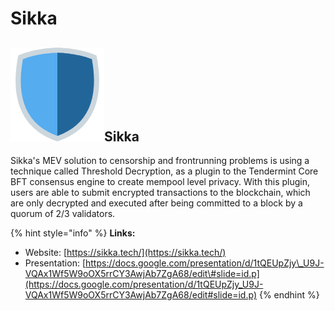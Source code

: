 # Sikka

## ![](../../.gitbook/assets/image%20%283%29.png)Sikka

Sikka's MEV solution to censorship and frontrunning problems is using a technique called Threshold Decryption, as a plugin to the Tendermint Core BFT consensus engine to create mempool level privacy. With this plugin, users are able to submit encrypted transactions to the blockchain, which are only decrypted and executed after being committed to a block by a quorum of 2/3 validators.

{% hint style="info" %}
**Links:**

* Website: [https://sikka.tech/](https://sikka.tech/)
* Presentation: [https://docs.google.com/presentation/d/1tQEUpZjy\_U9J-VQAx1Wf5W9oOX5rrCY3AwjAb7ZgA68/edit\#slide=id.p](https://docs.google.com/presentation/d/1tQEUpZjy_U9J-VQAx1Wf5W9oOX5rrCY3AwjAb7ZgA68/edit#slide=id.p)
{% endhint %}

